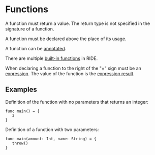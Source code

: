 # Functions

A function must return a value. The return type is not specified in the signature of a function.

A function must be declared above the place of its usage.

A function can be [annotated](/ride/annotations.md).

There are multiple [built-in functions](/ride/functions/built-in-functions.md) in RIDE.

When declaring a function to the right of the "=" sign must be an [expression](/ride/base-concepts/expression.md). The value of the function is the [expression result](/ride/base-concepts/expression.md#expression-result).

## Examples

Definition of the function with no parameters that returns an integer:

``` ride
func main() = {
   3
}
```

Definition of a function with two parameters:

``` ride
func main(amount: Int, name: String) = {
   throw()
}
```
